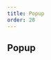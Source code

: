 ```yaml
---
title: Popup
order: 20
---
```


## Popup

<code src="./popup/index.tsx" />

<API src="../../../components/popup/index.tsx"></API>
